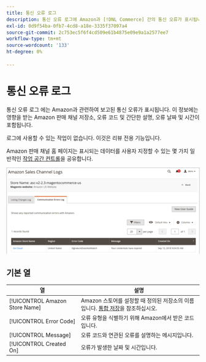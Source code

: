 ```yaml
---
title: 통신 오류 로그
description: 통신 오류 로그에 Amazon과 [!DNL Commerce] 간의 통신 오류가 표시됩니다.
exl-id: 0d9f54ba-0fb7-4cd8-a18e-3335f37097a4
source-git-commit: 2c753ec5f6f4cd509e61b4875e09e9a1a2577ee7
workflow-type: tm+mt
source-wordcount: '133'
ht-degree: 0%

---
```


# 통신 오류 로그

통신 오류 로그 에는 Amazon과 관련하여 보고된 통신 오류가 표시됩니다. 이 정보에는 영향을 받는 Amazon 판매 채널 저장소, 오류 코드 및 간단한 설명, 오류 날짜 및 시간이 포함됩니다.

로그에 사용할 수 있는 작업이 없습니다. 이것은 리뷰 전용 기능입니다.

Amazon 판매 채널 홈 페이지는 표시되는 데이터를 사용자 지정할 수 있는 몇 가지 일반적인 [작업 공간 컨트롤](./workspace-controls.md)을 공유합니다.

![통신 오류 로그](assets/amazon-comm-errors-log.png)

## 기본 열

| 열 | 설명 |
|--- |--- |
| [!UICONTROL Amazon Store Name] | Amazon 스토어를 설정할 때 정의된 저장소의 이름입니다. [통합 저장](./store-integration.md)을 참조하십시오. |
| [!UICONTROL Error Code] | 오류 유형을 식별하기 위해 Amazon에서 받은 코드입니다. |
| [!UICONTROL Message] | 오류 코드와 연관된 오류를 설명하는 메시지입니다. |
| [!UICONTROL Created On] | 오류가 발생한 날짜 및 시간입니다. |
